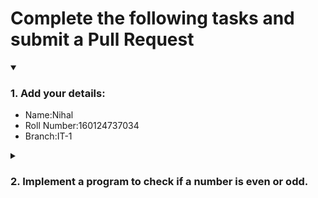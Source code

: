 # Complete the following tasks and submit a Pull Request
<details open>
<summary><h3>1. Add your details: </h3></summary>
<ul>
  <li> Name:Nihal </li>
  <li> Roll Number:160124737034 </li>
  <li> Branch:IT-1 </li>
</ul>
</details>
<details>
<summary><h3> 2. Implement a program to check if a number is even or odd. </h3></summary>
<ul>
  <li> Create a new file in the repository and add your code. </li>
  <li> Use any programming language of your choice. </li>
</ul>
</details>
